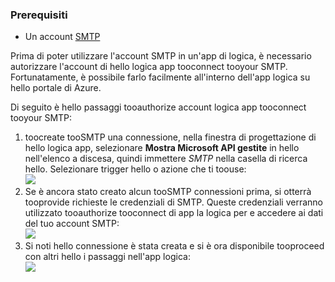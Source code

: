 ### <a name="prerequisites"></a>Prerequisiti
* Un account [SMTP](https://wikipedia.org/wiki/Simple_Mail_Transfer_Protocol)  

Prima di poter utilizzare l'account SMTP in un'app di logica, è necessario autorizzare l'account di hello logica app tooconnect tooyour SMTP. Fortunatamente, è possibile farlo facilmente all'interno dell'app logica su hello portale di Azure.  

Di seguito è hello passaggi tooauthorize account logica app tooconnect tooyour SMTP:  

1. toocreate tooSMTP una connessione, nella finestra di progettazione di hello logica app, selezionare **Mostra Microsoft API gestite** in hello nell'elenco a discesa, quindi immettere *SMTP* nella casella di ricerca hello. Selezionare trigger hello o azione che ti toouse:  
   ![](./media/connectors-create-api-smtp/smtp-1.png)  
2. Se è ancora stato creato alcun tooSMTP connessioni prima, si otterrà tooprovide richieste le credenziali di SMTP. Queste credenziali verranno utilizzato tooauthorize tooconnect di app la logica per e accedere ai dati del tuo account SMTP:  
   ![](./media/connectors-create-api-smtp/smtp-2.png)  
3. Si noti hello connessione è stata creata e si è ora disponibile tooproceed con altri hello i passaggi nell'app logica:  
   ![](./media/connectors-create-api-smtp/smtp-3.png)  

